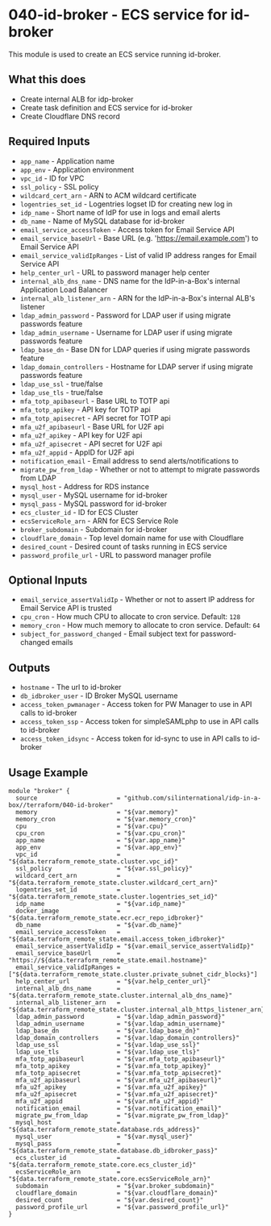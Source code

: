 # 040-id-broker - ECS service for id-broker
This module is used to create an ECS service running id-broker.

## What this does

 - Create internal ALB for idp-broker
 - Create task definition and ECS service for id-broker
 - Create Cloudflare DNS record

## Required Inputs

 - `app_name` - Application name
 - `app_env` - Application environment
 - `vpc_id` - ID for VPC
 - `ssl_policy` - SSL policy
 - `wildcard_cert_arn` - ARN to ACM wildcard certificate
 - `logentries_set_id` - Logentries logset ID for creating new log in
 - `idp_name` - Short name of IdP for use in logs and email alerts
 - `db_name` - Name of MySQL database for id-broker
 - `email_service_accessToken` - Access token for Email Service API
 - `email_service_baseUrl` - Base URL (e.g. 'https://email.example.com') to Email Service API
 - `email_service_validIpRanges` - List of valid IP address ranges for Email Service API
 - `help_center_url` - URL to password manager help center
 - `internal_alb_dns_name` - DNS name for the IdP-in-a-Box's internal Application Load Balancer
 - `internal_alb_listener_arn` - ARN for the IdP-in-a-Box's internal ALB's listener
 - `ldap_admin_password` - Password for LDAP user if using migrate passwords feature
 - `ldap_admin_username` - Username for LDAP user if using migrate passwords feature
 - `ldap_base_dn` - Base DN for LDAP queries if using migrate passwords feature
 - `ldap_domain_controllers` - Hostname for LDAP server if using migrate passwords feature
 - `ldap_use_ssl` - true/false
 - `ldap_use_tls` - true/false
 - `mfa_totp_apibaseurl` - Base URL to TOTP api
 - `mfa_totp_apikey` - API key for TOTP api
 - `mfa_totp_apisecret` - API secret for TOTP api
 - `mfa_u2f_apibaseurl` - Base URL for U2F api
 - `mfa_u2f_apikey` - API key for U2F api
 - `mfa_u2f_apisecret` - API secret for U2F api
 - `mfa_u2f_appid` - AppID for U2F api
 - `notification_email` - Email address to send alerts/notifications to
 - `migrate_pw_from_ldap` - Whether or not to attempt to migrate passwords from LDAP
 - `mysql_host` - Address for RDS instance
 - `mysql_user` - MySQL username for id-broker
 - `mysql_pass` - MySQL password for id-broker
 - `ecs_cluster_id` - ID for ECS Cluster
 - `ecsServiceRole_arn` - ARN for ECS Service Role
 - `broker_subdomain` - Subdomain for id-broker
 - `cloudflare_domain` - Top level domain name for use with Cloudflare
 - `desired_count` - Desired count of tasks running in ECS service
 - `password_profile_url` - URL to password manager profile

## Optional Inputs

 - `email_service_assertValidIp` - Whether or not to assert IP address for Email Service API is trusted
 - `cpu_cron` - How much CPU to allocate to cron service. Default: `128`
 - `memory_cron` - How much memory to allocate to cron service. Default: `64`
 - `subject_for_password_changed` - Email subject text for password-changed emails


## Outputs

 - `hostname` - The url to id-broker
 - `db_idbroker_user` - ID Broker MySQL username
 - `access_token_pwmanager` - Access token for PW Manager to use in API calls to id-broker
 - `access_token_ssp` - Access token for simpleSAMLphp to use in API calls to id-broker
 - `access_token_idsync` - Access token for id-sync to use in API calls to id-broker

## Usage Example

```hcl
module "broker" {
  source                      = "github.com/silinternational/idp-in-a-box//terraform/040-id-broker"
  memory                      = "${var.memory}"
  memory_cron                 = "${var.memory_cron}"
  cpu                         = "${var.cpu}"
  cpu_cron                    = "${var.cpu_cron}"
  app_name                    = "${var.app_name}"
  app_env                     = "${var.app_env}"
  vpc_id                      = "${data.terraform_remote_state.cluster.vpc_id}"
  ssl_policy                  = "${var.ssl_policy}"
  wildcard_cert_arn           = "${data.terraform_remote_state.cluster.wildcard_cert_arn}"
  logentries_set_id           = "${data.terraform_remote_state.cluster.logentries_set_id}"
  idp_name                    = "${var.idp_name}"
  docker_image                = "${data.terraform_remote_state.ecr.ecr_repo_idbroker}"
  db_name                     = "${var.db_name}"
  email_service_accessToken   = "${data.terraform_remote_state.email.access_token_idbroker}"
  email_service_assertValidIp = "${var.email_service_assertValidIp}"
  email_service_baseUrl       = "https://${data.terraform_remote_state.email.hostname}"
  email_service_validIpRanges = ["${data.terraform_remote_state.cluster.private_subnet_cidr_blocks}"]
  help_center_url             = "${var.help_center_url}"
  internal_alb_dns_name       = "${data.terraform_remote_state.cluster.internal_alb_dns_name}"
  internal_alb_listener_arn   = "${data.terraform_remote_state.cluster.internal_alb_https_listener_arn}"
  ldap_admin_password         = "${var.ldap_admin_password}"
  ldap_admin_username         = "${var.ldap_admin_username}"
  ldap_base_dn                = "${var.ldap_base_dn}"
  ldap_domain_controllers     = "${var.ldap_domain_controllers}"
  ldap_use_ssl                = "${var.ldap_use_ssl}"
  ldap_use_tls                = "${var.ldap_use_tls}"
  mfa_totp_apibaseurl         = "${var.mfa_totp_apibaseurl}"
  mfa_totp_apikey             = "${var.mfa_totp_apikey}"
  mfa_totp_apisecret          = "${var.mfa_totp_apisecret}"
  mfa_u2f_apibaseurl          = "${var.mfa_u2f_apibaseurl}"
  mfa_u2f_apikey              = "${var.mfa_u2f_apikey}"
  mfa_u2f_apisecret           = "${var.mfa_u2f_apisecret}"
  mfa_u2f_appid               = "${var.mfa_u2f_appid}"
  notification_email          = "${var.notification_email}"
  migrate_pw_from_ldap        = "${var.migrate_pw_from_ldap}"
  mysql_host                  = "${data.terraform_remote_state.database.rds_address}"
  mysql_user                  = "${var.mysql_user}"
  mysql_pass                  = "${data.terraform_remote_state.database.db_idbroker_pass}"
  ecs_cluster_id              = "${data.terraform_remote_state.core.ecs_cluster_id}"
  ecsServiceRole_arn          = "${data.terraform_remote_state.core.ecsServiceRole_arn}"
  subdomain                   = "${var.broker_subdomain}"
  cloudflare_domain           = "${var.cloudflare_domain}"
  desired_count               = "${var.desired_count}"
  password_profile_url        = "${var.password_profile_url}"
}
```
